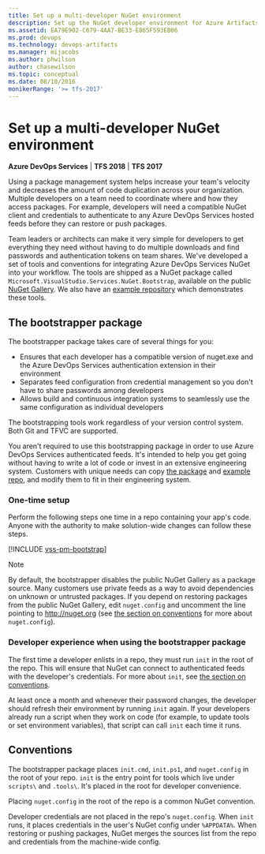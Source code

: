 ```yaml
---
title: Set up a multi-developer NuGet environment
description: Set up the NuGet developer environment for Azure Artifacts in Azure DevOps Services or Team Foundation Server
ms.assetid: EA79E902-C679-4AA7-BE33-E865F593EB06
ms.prod: devops
ms.technology: devops-artifacts
ms.manager: mijacobs
ms.author: phwilson
author: chasewilson
ms.topic: conceptual
ms.date: 08/10/2016
monikerRange: '>= tfs-2017'
---
```


# Set up a multi-developer NuGet environment

**Azure DevOps Services** | **TFS 2018** | **TFS 2017**

Using a package management system helps increase your team's velocity and decreases the amount of code duplication across your organization.
Multiple developers on a team need to coordinate where and how they access packages.
For example, developers will need a compatible NuGet client and credentials to authenticate to any Azure DevOps Services hosted feeds before they can restore or push packages.

Team leaders or architects can make it very simple for developers to get everything they need without having to do multiple downloads and find passwords and authentication tokens on team shares.
We've developed a set of tools and conventions for integrating Azure DevOps Services NuGet into your workflow.
The tools are shipped as a NuGet package called `Microsoft.VisualStudio.Services.NuGet.Bootstrap`, available on the public [NuGet Gallery](https://www.nuget.org/packages?q=Microsoft.VisualStudio.Services.NuGet.Bootstrap).
We also have an [example repository](https://github.com/Microsoft/vsts-nuget-sample) which demonstrates these tools.

## The bootstrapper package

The bootstrapper package takes care of several things for you:
* Ensures that each developer has a compatible version of nuget.exe and the Azure DevOps Services authentication extension in their environment
* Separates feed configuration from credential management so you don't have to share passwords among developers
* Allows build and continuous integration systems to seamlessly use the same configuration as individual developers

The bootstrapping tools work regardless of your version control system.
Both Git and TFVC are supported.

You aren't required to use this bootstrapping package in order to use Azure DevOps Services authenticated feeds.
It's intended to help you get going without having to write a lot of code or invest in an extensive engineering system.
Customers with unique needs can copy [the package](https://www.nuget.org/packages?q=Microsoft.VisualStudio.Services.NuGet.Bootstrap) and [example repo](https://github.com/Microsoft/vsts-nuget-sample), and modify them to fit in their engineering system.

### One-time setup

Perform the following steps one time in a repo containing your app's code.
Anyone with the authority to make solution-wide changes can follow these steps.

[!INCLUDE [vss-pm-bootstrap](../includes/nuget/nuget-bootstrap.md)]

>[!NOTE]
>By default, the bootstrapper disables the public NuGet Gallery as a package source.
>Many customers use private feeds as a way to avoid dependencies on unknown or untrusted packages.
>If you depend on restoring packages from the public NuGet Gallery, edit `nuget.config` and uncomment the line pointing to 
>http://nuget.org (see [the section on conventions](#conventions) for more about `nuget.config`).

### Developer experience when using the bootstrapper package

The first time a developer enlists in a repo, they must run `init` in the root of the repo.
This will ensure that NuGet can connect to authenticated feeds with the developer's credentials.
For more about `init`, see [the section on conventions](#conventions).

At least once a month and whenever their password changes, the developer should refresh their environment by running `init` again.
If your developers already run a script when they work on code (for example, to update tools or set environment variables), that script can call `init` each time it runs.


<a name="conventions"></a>
## Conventions

The bootstrapper package places `init.cmd`, `init.ps1`, and `nuget.config` in the root of your repo.
`init` is the entry point for tools which live under `scripts\` and `.tools\`.
It's placed in the root for developer convenience.

Placing `nuget.config` in the root of the repo is a common NuGet convention.

Developer credentials are not placed in the repo's `nuget.config`.
When `init` runs, it places credentials in the user's NuGet config under `%APPDATA%`.
When restoring or pushing packages, NuGet merges the sources list from the repo and credentials from the machine-wide config.
